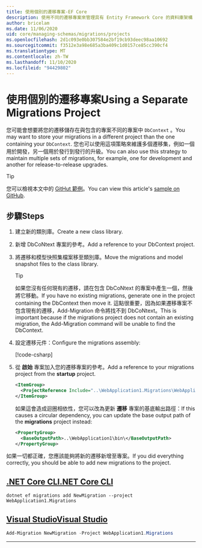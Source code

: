 ```yaml
---
title: 使用個別的遷移專案-EF Core
description: 使用不同的遷移專案來管理具有 Entity Framework Core 的資料庫架構
author: bricelam
ms.date: 11/06/2020
uid: core/managing-schemas/migrations/projects
ms.openlocfilehash: 2d1c093e0bb307584e2bf19cb93deec98aa10692
ms.sourcegitcommit: f3512e3a98e685a3ba409c1d0157ce85cc390cf4
ms.translationtype: MT
ms.contentlocale: zh-TW
ms.lasthandoff: 11/10/2020
ms.locfileid: "94429802"
---
```

# <a name="using-a-separate-migrations-project"></a><span data-ttu-id="08c74-103">使用個別的遷移專案</span><span class="sxs-lookup"><span data-stu-id="08c74-103">Using a Separate Migrations Project</span></span>

<span data-ttu-id="08c74-104">您可能會想要將您的遷移儲存在與包含的專案不同的專案中 `DbContext` 。</span><span class="sxs-lookup"><span data-stu-id="08c74-104">You may want to store your migrations in a different project than the one containing your `DbContext`.</span></span> <span data-ttu-id="08c74-105">您也可以使用這項策略來維護多個遷移集，例如一個用於開發，另一個用於發行到發行的升級。</span><span class="sxs-lookup"><span data-stu-id="08c74-105">You can also use this strategy to maintain multiple sets of migrations, for example, one for development and another for release-to-release upgrades.</span></span>

> [!TIP]
> <span data-ttu-id="08c74-106">您可以檢視本文中的 [GitHut 範例](https://github.com/dotnet/EntityFramework.Docs/tree/master/samples/core/Schemas/ThreeProjectMigrations)。</span><span class="sxs-lookup"><span data-stu-id="08c74-106">You can view this article's [sample on GitHub](https://github.com/dotnet/EntityFramework.Docs/tree/master/samples/core/Schemas/ThreeProjectMigrations).</span></span>

## <a name="steps"></a><span data-ttu-id="08c74-107">步驟</span><span class="sxs-lookup"><span data-stu-id="08c74-107">Steps</span></span>

1. <span data-ttu-id="08c74-108">建立新的類別庫。</span><span class="sxs-lookup"><span data-stu-id="08c74-108">Create a new class library.</span></span>

2. <span data-ttu-id="08c74-109">新增 DbCoNtext 專案的參考。</span><span class="sxs-lookup"><span data-stu-id="08c74-109">Add a reference to your DbContext project.</span></span>

3. <span data-ttu-id="08c74-110">將遷移和模型快照集檔案移至類別庫。</span><span class="sxs-lookup"><span data-stu-id="08c74-110">Move the migrations and model snapshot files to the class library.</span></span>
   > [!TIP]
   > <span data-ttu-id="08c74-111">如果您沒有任何現有的遷移，請在包含 DbCoNtext 的專案中產生一個，然後將它移動。</span><span class="sxs-lookup"><span data-stu-id="08c74-111">If you have no existing migrations, generate one in the project containing the DbContext then move it.</span></span>
   > <span data-ttu-id="08c74-112">這點很重要，因為如果遷移專案不包含現有的遷移，Add-Migration 命令將找不到 DbCoNtext。</span><span class="sxs-lookup"><span data-stu-id="08c74-112">This is important because if the migrations project does not contain an existing migration, the Add-Migration command will be unable to find the DbContext.</span></span>

4. <span data-ttu-id="08c74-113">設定遷移元件：</span><span class="sxs-lookup"><span data-stu-id="08c74-113">Configure the migrations assembly:</span></span>

   [!code-csharp[](../../../../samples/core/Schemas/ThreeProjectMigrations/WebApplication1/Startup.cs#snippet_MigrationsAssembly)]

5. <span data-ttu-id="08c74-114">從 **啟始** 專案加入您的遷移專案的參考。</span><span class="sxs-lookup"><span data-stu-id="08c74-114">Add a reference to your migrations project from the **startup** project.</span></span>

   ```xml
   <ItemGroup>
     <ProjectReference Include="..\WebApplication1.Migrations\WebApplication1.Migrations.csproj">
   </ItemGroup>
   ```

   <span data-ttu-id="08c74-115">如果這會造成迴圈相依性，您可以改為更新 **遷移** 專案的基底輸出路徑：</span><span class="sxs-lookup"><span data-stu-id="08c74-115">If this causes a circular dependency, you can update the base output path of the **migrations** project instead:</span></span>

   ```xml
   <PropertyGroup>
     <BaseOutputPath>..\WebApplication1\bin\</BaseOutputPath>
   </PropertyGroup>
   ```

<span data-ttu-id="08c74-116">如果一切都正確，您應該能夠將新的遷移新增至專案。</span><span class="sxs-lookup"><span data-stu-id="08c74-116">If you did everything correctly, you should be able to add new migrations to the project.</span></span>

## <a name="net-core-cli"></a>[<span data-ttu-id="08c74-117">.NET Core CLI</span><span class="sxs-lookup"><span data-stu-id="08c74-117">.NET Core CLI</span></span>](#tab/dotnet-core-cli)

```dotnetcli
dotnet ef migrations add NewMigration --project WebApplication1.Migrations
```

## <a name="visual-studio"></a>[<span data-ttu-id="08c74-118">Visual Studio</span><span class="sxs-lookup"><span data-stu-id="08c74-118">Visual Studio</span></span>](#tab/vs)

```powershell
Add-Migration NewMigration -Project WebApplication1.Migrations
```

***
